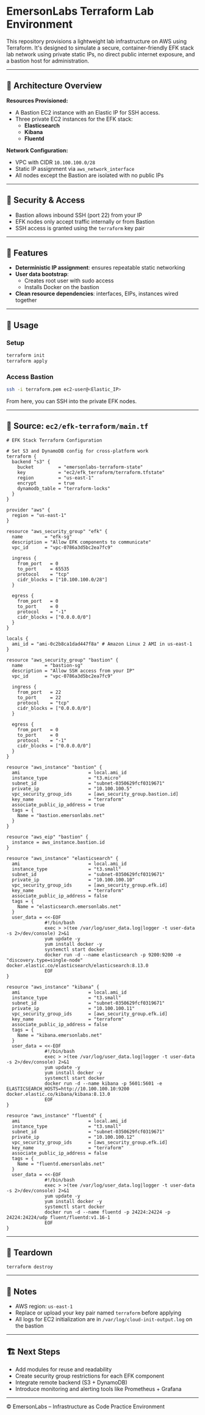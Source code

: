 # EmersonLabs Terraform Lab Environment

This repository provisions a lightweight lab infrastructure on AWS using Terraform. It's designed to simulate a secure, container-friendly EFK stack lab network using private static IPs, no direct public internet exposure, and a bastion host for administration.

---

## 📐 Architecture Overview

**Resources Provisioned:**
- A Bastion EC2 instance with an Elastic IP for SSH access.
- Three private EC2 instances for the EFK stack:
  - **Elasticsearch**
  - **Kibana**
  - **Fluentd**

**Network Configuration:**
- VPC with CIDR `10.100.100.0/28`
- Static IP assignment via `aws_network_interface`
- All nodes except the Bastion are isolated with no public IPs

---

## 🔐 Security & Access

- Bastion allows inbound SSH (port 22) from your IP
- EFK nodes only accept traffic internally or from Bastion
- SSH access is granted using the `terraform` key pair

---

## 🧰 Features

- **Deterministic IP assignment**: ensures repeatable static networking
- **User data bootstrap**:
  - Creates root user with sudo access
  - Installs Docker on the bastion
- **Clean resource dependencies**: interfaces, EIPs, instances wired together

---

## 🚀 Usage

### Setup

```bash
terraform init
terraform apply
```

### Access Bastion

```bash
ssh -i terraform.pem ec2-user@<Elastic_IP>
```

From here, you can SSH into the private EFK nodes.

---

## 📄 Source: `ec2/efk-terraform/main.tf`

```hcl
# EFK Stack Terraform Configuration

# Set S3 and DynamoDB config for cross-platform work
terraform {
  backend "s3" {
    bucket         = "emersonlabs-terraform-state"
    key            = "ec2/efk_terraform/terraform.tfstate"
    region         = "us-east-1"
    encrypt        = true
    dynamodb_table = "terraform-locks"
  }
}

provider "aws" {
  region = "us-east-1"
}

resource "aws_security_group" "efk" {
  name        = "efk-sg"
  description = "Allow EFK components to communicate"
  vpc_id      = "vpc-0786a3d5bc2ea7fc9"

  ingress {
    from_port   = 0
    to_port     = 65535
    protocol    = "tcp"
    cidr_blocks = ["10.100.100.0/28"]
  }

  egress {
    from_port   = 0
    to_port     = 0
    protocol    = "-1"
    cidr_blocks = ["0.0.0.0/0"]
  }
}

locals {
  ami_id = "ami-0c2b8ca1dad447f8a" # Amazon Linux 2 AMI in us-east-1
}

resource "aws_security_group" "bastion" {
  name        = "bastion-sg"
  description = "Allow SSH access from your IP"
  vpc_id      = "vpc-0786a3d5bc2ea7fc9"

  ingress {
    from_port   = 22
    to_port     = 22
    protocol    = "tcp"
    cidr_blocks = ["0.0.0.0/0"]
  }

  egress {
    from_port   = 0
    to_port     = 0
    protocol    = "-1"
    cidr_blocks = ["0.0.0.0/0"]
  }
}

resource "aws_instance" "bastion" {
  ami                         = local.ami_id
  instance_type               = "t3.micro"
  subnet_id                   = "subnet-0350629fcf0319671"
  private_ip                  = "10.100.100.5"
  vpc_security_group_ids      = [aws_security_group.bastion.id]
  key_name                    = "terraform"
  associate_public_ip_address = true
  tags = {
    Name = "bastion.emersonlabs.net"
  }
}

resource "aws_eip" "bastion" {
  instance = aws_instance.bastion.id
}

resource "aws_instance" "elasticsearch" {
  ami                         = local.ami_id
  instance_type               = "t3.small"
  subnet_id                   = "subnet-0350629fcf0319671"
  private_ip                  = "10.100.100.10"
  vpc_security_group_ids      = [aws_security_group.efk.id]
  key_name                    = "terraform"
  associate_public_ip_address = false
  tags = {
    Name = "elasticsearch.emersonlabs.net"
  }
  user_data = <<-EOF
              #!/bin/bash
              exec > >(tee /var/log/user_data.log|logger -t user-data -s 2>/dev/console) 2>&1
              yum update -y
              yum install docker -y
              systemctl start docker
              docker run -d --name elasticsearch -p 9200:9200 -e "discovery.type=single-node" docker.elastic.co/elasticsearch/elasticsearch:8.13.0
              EOF
}

resource "aws_instance" "kibana" {
  ami                         = local.ami_id
  instance_type               = "t3.small"
  subnet_id                   = "subnet-0350629fcf0319671"
  private_ip                  = "10.100.100.11"
  vpc_security_group_ids      = [aws_security_group.efk.id]
  key_name                    = "terraform"
  associate_public_ip_address = false
  tags = {
    Name = "kibana.emersonlabs.net"
  }
  user_data = <<-EOF
              #!/bin/bash
              exec > >(tee /var/log/user_data.log|logger -t user-data -s 2>/dev/console) 2>&1
              yum update -y
              yum install docker -y
              systemctl start docker
              docker run -d --name kibana -p 5601:5601 -e ELASTICSEARCH_HOSTS=http://10.100.100.10:9200 docker.elastic.co/kibana/kibana:8.13.0
              EOF
}

resource "aws_instance" "fluentd" {
  ami                         = local.ami_id
  instance_type               = "t3.small"
  subnet_id                   = "subnet-0350629fcf0319671"
  private_ip                  = "10.100.100.12"
  vpc_security_group_ids      = [aws_security_group.efk.id]
  key_name                    = "terraform"
  associate_public_ip_address = false
  tags = {
    Name = "fluentd.emersonlabs.net"
  }
  user_data = <<-EOF
              #!/bin/bash
              exec > >(tee /var/log/user_data.log|logger -t user-data -s 2>/dev/console) 2>&1
              yum update -y
              yum install docker -y
              systemctl start docker
              docker run -d --name fluentd -p 24224:24224 -p 24224:24224/udp fluent/fluentd:v1.16-1
              EOF
}
```

---

## 🔄 Teardown

```bash
terraform destroy
```

---

## 📘 Notes

- AWS region: `us-east-1`
- Replace or upload your key pair named `terraform` before applying
- All logs for EC2 initialization are in `/var/log/cloud-init-output.log` on the bastion

---

## 🏗️ Next Steps

- Add modules for reuse and readability
- Create security group restrictions for each EFK component
- Integrate remote backend (S3 + DynamoDB)
- Introduce monitoring and alerting tools like Prometheus + Grafana

---

© EmersonLabs – Infrastructure as Code Practice Environment
